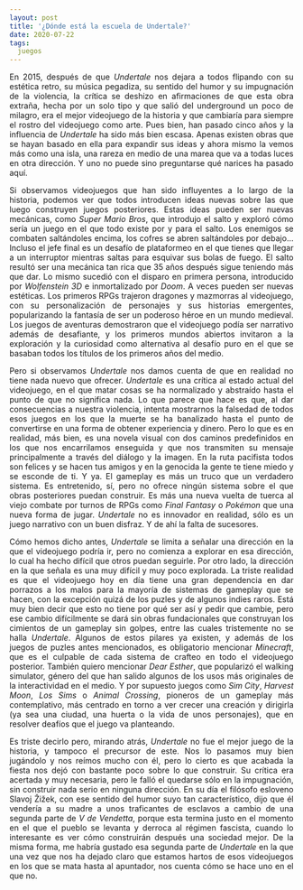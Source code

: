 ```yaml
---
layout: post
title: '¿Dónde está la escuela de Undertale?'
date: 2020-07-22
tags:
  juegos
---
```

<p style='text-align: justify;'>En 2015, después de que <i>Undertale</i> nos dejara a todos flipando con su estética retro, su música pegadiza, su sentido del humor y su impugnación de la violencia, la crítica se deshizo en afirmaciones de que esta obra extraña, hecha por un solo tipo y que salió del underground un poco de milagro, era el mejor videojuego de la historia y que cambiaría para siempre el rostro del videojuego como arte. Pues bien, han pasado cinco años y la influencia de <i>Undertale</i> ha sido más bien escasa. Apenas existen obras que se hayan basado en ella para expandir sus ideas y ahora mismo la vemos más como una isla, una rareza en medio de una marea que va a todas luces en otra dirección. Y uno no puede sino preguntarse qué narices ha pasado aquí.</p>

<p style='text-align: justify;'>Si observamos videojuegos que han sido influyentes a lo largo de la historia, podemos ver que todos introducen ideas nuevas sobre las que luego construyen juegos posteriores. Estas ideas pueden ser nuevas mecánicas, como <i>Super Mario Bros</i>, que introdujo el salto y exploró cómo sería un juego en el que todo existe por y para el salto. Los enemigos se combaten saltándoles encima, los cofres se abren saltándoles por debajo… Incluso el jefe final es un desafío de plataformeo en el que tienes que llegar a un interruptor mientras saltas para esquivar sus bolas de fuego. El salto resultó ser una mecánica tan rica que 35 años después sigue teniendo más que dar. Lo mismo sucedió con el disparo en primera persona, introducido por <i>Wolfenstein 3D</i> e inmortalizado por <i>Doom</i>. A veces pueden ser nuevas estéticas. Los primeros RPGs trajeron dragones y mazmorras al videojuego, con su personalización de personajes y sus historias emergentes, popularizando la fantasía de ser un poderoso héroe en un mundo medieval. Los juegos de aventuras demostraron que el videojuego podía ser narrativo además de desafiante, y los primeros mundos abiertos invitaron a la exploración y la curiosidad como alternativa al desafío puro en el que se basaban todos los títulos de los primeros años del medio.</p>

<p style='text-align: justify;'>Pero si observamos <i>Undertale</i> nos damos cuenta de que en realidad no tiene nada nuevo que ofrecer. <i>Undertale</i> es una crítica al estado actual del videojuego, en el que matar cosas se ha normalizado y abstraído hasta el punto de que no significa nada. Lo que parece que hace es que, al dar consecuencias a nuestra violencia, intenta mostrarnos la falsedad de todos esos juegos en los que la muerte se ha banalizado hasta el punto de convertirse en una forma de obtener experiencia y dinero. Pero lo que es en realidad, más bien, es una novela visual con dos caminos predefinidos en los que nos encarrilamos enseguida y que nos transmiten su mensaje principalmente a través del diálogo y la imagen. En la ruta pacifista todos son felices y se hacen tus amigos y en la genocida la gente te tiene miedo y se esconde de ti. Y ya. El gameplay es más un truco que un verdadero sistema. Es entretenido, sí, pero no ofrece ningún sistema sobre el que obras posteriores puedan construir. Es más una nueva vuelta de tuerca al viejo combate por turnos de RPGs como <i>Final Fantasy</i> o <i>Pokémon</i> que una nueva forma de jugar. <i>Undertale</i> no es innovador en realidad, sólo es un juego narrativo con un buen disfraz. Y de ahí la falta de sucesores.</p>

<p style='text-align: justify;'>Cómo hemos dicho antes, <i>Undertale</i> se limita a señalar una dirección en la que el videojuego podría ir, pero no comienza a explorar en esa dirección, lo cual ha hecho difícil que otros puedan seguirle. Por otro lado, la dirección en la que señala es una muy difícil y muy poco explorada. La triste realidad es que el videojuego hoy en día tiene una gran dependencia en dar porrazos a los malos para la mayoría de sistemas de gameplay que se hacen, con la excepción quizá de los puzles y de algunos indies raros. Está muy bien decir que esto no tiene por qué ser así y pedir que cambie, pero ese cambio difícilmente se dará sin obras fundacionales que construyan los cimientos de un gameplay sin golpes, entre las cuales tristemente no se halla <i>Undertale</i>. Algunos de estos pilares ya existen, y además de los juegos de puzles antes mencionados, es obligatorio mencionar <i>Minecraft</i>, que es el culpable de cada sistema de crafteo en todo el videojuego posterior. También quiero mencionar <i>Dear Esther</i>, que popularizó el walking simulator, género del que han salido algunos de los usos más originales de la interactividad en el medio. Y por supuesto juegos como <i>Sim City</i>, <i>Harvest Moon</i>, <i>Los Sims</i> o <i>Animal Crossing</i>, pioneros de un gameplay más contemplativo, más centrado en torno a ver crecer una creación y dirigirla (ya sea una ciudad, una huerta o la vida de unos personajes), que en resolver deafíos que el juego va planteando.</p>

<p style='text-align: justify;'>Es triste decirlo pero, mirando atrás, <i>Undertale</i> no fue el mejor juego de la historia, y tampoco el precursor de este. Nos lo pasamos muy bien jugándolo y nos reímos mucho con él, pero lo cierto es que acabada la fiesta nos dejó con bastante poco sobre lo que construir. Su crítica era acertada y muy necesaria, pero le falló el quedarse sólo en la impugnación, sin construir nada serio en ninguna dirección. En su día el filósofo esloveno Slavoj Žižek, con ese sentido del humor suyo tan característico, dijo que él vendería a su madre a unos traficantes de esclavos a cambio de una segunda parte de <i>V de Vendetta</i>, porque esta termina justo en el momento en el que el pueblo se levanta y derroca al régimen fascista, cuando lo interesante es ver cómo construirán después una sociedad mejor. De la misma forma, me habría gustado esa segunda parte de <i>Undertale</i> en la que una vez que nos ha dejado claro que estamos hartos de esos videojuegos en los que se mata hasta al apuntador, nos cuenta cómo se hace uno en el que no.</p>
